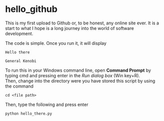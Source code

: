 # hello_github

This is my first upload to Github or, to be honest, any online site ever. It is a start to what I hope is a long journey into the world of software development.

The code is simple. Once you run it, it will display
```
Hello there

General Kenobi
```

To run this in your Windows command line, open **Command Prompt** by typing cmd and pressing enter in the *Run dialog box* (Win key+R).  
Then, change into the directory were you have stored this script by using the command
```
cd <file path>
```
Then, type the following and press enter
```
python hello_there.py
```
